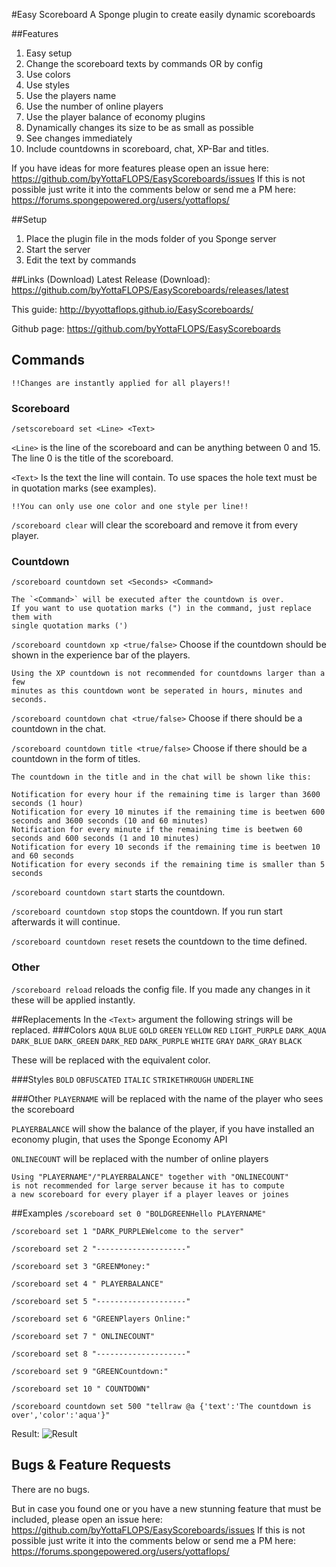#Easy Scoreboard
A Sponge plugin to create easily dynamic scoreboards

##Features
1. Easy setup
2. Change the scoreboard texts by commands OR by config
3. Use colors
4. Use styles
5. Use the players name
6. Use the number of online players
7. Use the player balance of economy plugins
8. Dynamically changes its size to be as small as possible
9. See changes immediately
10. Include countdowns in scoreboard, chat, XP-Bar and titles.

If you have ideas for more features please open an issue here:
https://github.com/byYottaFLOPS/EasyScoreboards/issues
If this is not possible just write it into the comments below or send me a PM here: 
https://forums.spongepowered.org/users/yottaflops/

##Setup
1. Place the plugin file in the mods folder
of you Sponge server
2. Start the server
3. Edit the text by commands

##Links (Download)
Latest Release (Download): https://github.com/byYottaFLOPS/EasyScoreboards/releases/latest

This guide: http://byyottaflops.github.io/EasyScoreboards/

Github page: https://github.com/byYottaFLOPS/EasyScoreboards

## Commands
    !!Changes are instantly applied for all players!!

### Scoreboard

`/setscoreboard set <Line> <Text>`

`<Line>` is the line of the scoreboard and can be anything between 0 and 15. The line 0 is the title of the scoreboard.

`<Text>` Is the text the line will contain. To use spaces the hole text must be in quotation marks (see examples).

    !!You can only use one color and one style per line!!

`/scoreboard clear` will clear the scoreboard and remove it from every player.

### Countdown

`/scoreboard countdown set <Seconds> <Command>`

    The `<Command>` will be executed after the countdown is over.
    If you want to use quotation marks (") in the command, just replace them with
    single quotation marks (')


`/scoreboard countdown xp <true/false>` Choose if the countdown should be shown in the experience bar of the players.

    Using the XP countdown is not recommended for countdowns larger than a few 
    minutes as this countdown wont be seperated in hours, minutes and seconds.

`/scoreboard countdown chat <true/false>` Choose if there should be a countdown in the chat.

`/scoreboard countdown title <true/false>` Choose if there should be a countdown in the form of titles.

    The countdown in the title and in the chat will be shown like this:
    
    Notification for every hour if the remaining time is larger than 3600 seconds (1 hour)
    Notification for every 10 minutes if the remaining time is beetwen 600 seconds and 3600 seconds (10 and 60 minutes)
    Notification for every minute if the remaining time is beetwen 60 seconds and 600 seconds (1 and 10 minutes)
    Notification for every 10 seconds if the remaining time is beetwen 10 and 60 seconds
    Notification for every seconds if the remaining time is smaller than 5 seconds


`/scoreboard countdown start` starts the countdown.

`/scoreboard countdown stop` stops the countdown. If you run start afterwards it will continue.

`/scoreboard countdown reset` resets the countdown to the time defined.


### Other

`/scoreboard reload` reloads the config file. If you made any changes in it these will be applied instantly.


##Replacements
In the `<Text>` argument the following strings will
be replaced.
###Colors
`AQUA`
`BLUE`
`GOLD`
`GREEN`
`YELLOW`
`RED`
`LIGHT_PURPLE`
`DARK_AQUA`
`DARK_BLUE`
`DARK_GREEN`
`DARK_RED`
`DARK_PURPLE`
`WHITE`
`GRAY`
`DARK_GRAY`
`BLACK`

These will be replaced with the equivalent color.

###Styles
`BOLD`
`OBFUSCATED`
`ITALIC`
`STRIKETHROUGH`
`UNDERLINE`

###Other
`PLAYERNAME` will be replaced with the name of the player
who sees the scoreboard

`PLAYERBALANCE` will show the balance of the player, if you have installed an economy plugin, that uses the Sponge Economy API

`ONLINECOUNT` will be replaced with the number of online players

    Using "PLAYERNAME"/"PLAYERBALANCE" together with "ONLINECOUNT"
    is not recommended for large server because it has to compute
    a new scoreboard for every player if a player leaves or joines

##Examples
`/scoreboard set 0 "BOLDGREENHello PLAYERNAME"`

`/scoreboard set 1 "DARK_PURPLEWelcome to the server"`

`/scoreboard set 2 "--------------------"`

`/scoreboard set 3 "GREENMoney:"`

`/scoreboard set 4 " PLAYERBALANCE"`

`/scoreboard set 5 "--------------------"`

`/scoreboard set 6 "GREENPlayers Online:"`

`/scoreboard set 7 " ONLINECOUNT"`

`/scoreboard set 8 "--------------------"`

`/scoreboard set 9 "GREENCountdown:"`

`/scoreboard set 10 " COUNTDOWN"`

`/scoreboard countdown set 500 "tellraw @a {'text':'The countdown is over','color':'aqua'}"`

Result:
![Result](https://github.com/byYottaFLOPS/EasyScoreboards/blob/master/screenshots/screenshot1.png?raw=true)

## Bugs & Feature Requests
There are no bugs.

But in case you found one or you have a new stunning feature that must be included, please open an issue here: 
https://github.com/byYottaFLOPS/EasyScoreboards/issues
If this is not possible just write it into the comments below or send me a PM here:
https://forums.spongepowered.org/users/yottaflops/